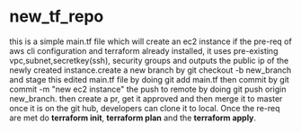 # new_tf_repo
this is a simple main.tf file which will create an ec2 instance if the pre-req of aws cli configuration and terraform already installed, it uses pre-existing vpc,subnet,secretkey(ssh), security groups and outputs the public ip of the newly created instance.create a new branch by git checkout -b new_branch and stage this edited main.tf file by doing git add main.tf then commit by git commit -m "new ec2 instance" the push to remote by doing git push origin new_branch. then create a pr, get it approved and then merge it to master once it is on the git hub, developers can clone it to local. 
Once the re-req are met do **terraform init**, **terraform plan** and the **terraform apply**.
